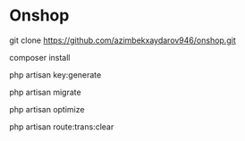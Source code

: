 # Onshop

git clone https://github.com/azimbekxaydarov946/onshop.git

composer install

php artisan key:generate

php artisan migrate

php artisan optimize

php artisan route:trans:clear
